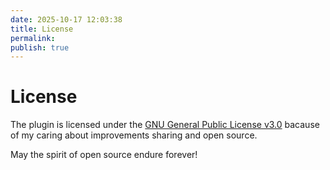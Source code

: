 ```yaml
---
date: 2025-10-17 12:03:38
title: License
permalink: 
publish: true
---
```


# License

The plugin is licensed under the [GNU General Public License v3.0](https://www.gnu.org/licenses/gpl-3.0.html) bacause of my caring about improvements sharing and open source.

May the spirit of open source endure forever!
